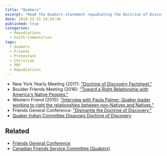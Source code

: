 ```yaml
---
title: "Quakers"
excerpt: "Read the Quakers statement repudiating the Doctrine of Discovery."
date: 2018-12-31 14:54:46
published: true
categories:
  - Repudiations
  - Faith-Communities
tags:
  - Quakers
  - Friends
  - Protestant
  - Christian
  - PDF
  - Repudiations
---
```


*   New York Yearly Meeting (2017): ["Doctrine of Discovery Factsheet."](http://www.nyym.org/content/doctrine-of-discovery-factsheet)
*   Boulder Friends Meeting (2016): ["Toward a Right Relationship with America's Native Peoples."](https://www.boulderfriendsmeeting.org/ipc-right-relationship/)
*   Western Friend (2015): ["Interview with Paula Palmer, Quaker leader working to right the relationships between non-Natives and Natives."](https://westernfriend.org/article/quakers-and-forced-assimilation-native-americans)
*   Friends General Conference: ["Dismantle the Doctrine of Discovery."](https://www.fgcquaker.org/resources/doctrine-discovery)
*   [Quaker Indian Committee Disavows Doctrine of Discovery](/quaker-indian-committee-disavows-doctrine-of-discovery-affirms-declaration/)

## Related
*  [Friends General Conference](/friends-general-conference/)
*  [Canadian Friends Service Committee (Quakers)](/repudiations/faith-communities/canadian-quakers/)

